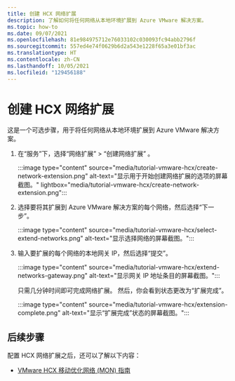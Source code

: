 ```yaml
---
title: 创建 HCX 网络扩展
description: 了解如何将任何网络从本地环境扩展到 Azure VMware 解决方案。
ms.topic: how-to
ms.date: 09/07/2021
ms.openlocfilehash: 81e984975712e76033102c030093fc94abb2796f
ms.sourcegitcommit: 557ed4e74f0629b6d2a543e1228f65a3e01bf3ac
ms.translationtype: HT
ms.contentlocale: zh-CN
ms.lasthandoff: 10/05/2021
ms.locfileid: "129456188"
---
```

# <a name="create-a-hcx-network-extension"></a>创建 HCX 网络扩展

这是一个可选步骤，用于将任何网络从本地环境扩展到 Azure VMware 解决方案。

1. 在“服务”下，选择“网络扩展” > “创建网络扩展”  。

   :::image type="content" source="media/tutorial-vmware-hcx/create-network-extension.png" alt-text="显示用于开始创建网络扩展的选项的屏幕截图。" lightbox="media/tutorial-vmware-hcx/create-network-extension.png":::

1. 选择要将其扩展到 Azure VMware 解决方案的每个网络，然后选择“下一步”。

   :::image type="content" source="media/tutorial-vmware-hcx/select-extend-networks.png" alt-text="显示选择网络的屏幕截图。":::

1. 输入要扩展的每个网络的本地网关 IP，然后选择“提交”。

   :::image type="content" source="media/tutorial-vmware-hcx/extend-networks-gateway.png" alt-text="显示网关 IP 地址条目的屏幕截图。":::

   只需几分钟时间即可完成网络扩展。 然后，你会看到状态更改为“扩展完成”。

   :::image type="content" source="media/tutorial-vmware-hcx/extension-complete.png" alt-text="显示“扩展完成”状态的屏幕截图。":::

## <a name="next-steps"></a>后续步骤

配置 HCX 网络扩展之后，还可以了解以下内容：

- [VMware HCX 移动优化网络 (MON) 指南](vmware-hcx-mon-guidance.md)
